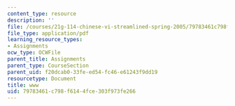 ```yaml
---
content_type: resource
description: ''
file: /courses/21g-114-chinese-vi-streamlined-spring-2005/79783461c798f6144fce303f973fe266_MIT21G_114S05_2_24f.pdf
file_type: application/pdf
learning_resource_types:
- Assignments
ocw_type: OCWFile
parent_title: Assignments
parent_type: CourseSection
parent_uid: f20dcab0-33fe-ed54-fc46-e61243f9dd19
resourcetype: Document
title: www
uid: 79783461-c798-f614-4fce-303f973fe266
---
```

